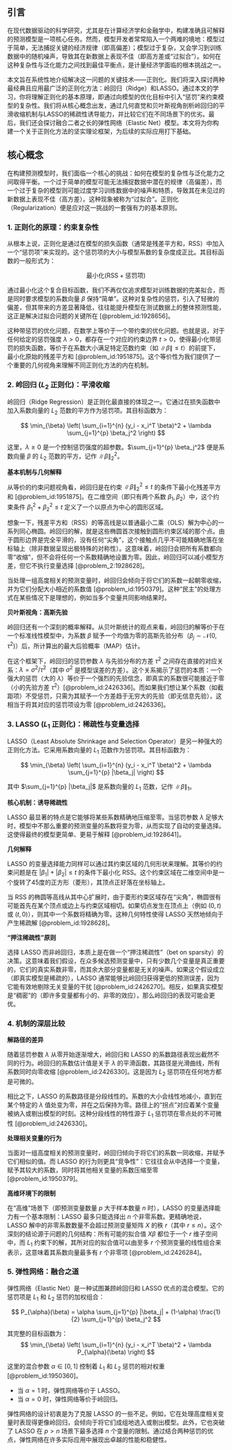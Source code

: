 ## 引言
在现代数据驱动的科学研究，尤其是在计算经济学和金融学中，构建准确且可解释的预测模型是一项核心任务。然而，模型开发者常常陷入一个两难的境地：模型过于简单，无法捕捉关键的经济规律（即高偏差）；模型过于复杂，又会学习到训练数据中的随机噪声，导致其在新数据上表现不佳（即高方差或“过拟合”）。如何在这种复杂性与泛化能力之间找到最佳平衡点，是计量经济学面临的根本挑战之一。

本文旨在系统性地介绍解决这一问题的关键技术——正则化。我们将深入探讨两种最经典且应用最广泛的正则化方法：岭回归（Ridge）和LASSO。通过本文的学习，你将理解正则化的基本原理，即通过向模型的优化目标中引入“惩罚”来约束模型的复杂性。我们将从核心概念出发，通过几何直觉和贝叶斯视角剖析岭回归的平滑收缩机制与LASSO的稀疏性诱导能力，并比较它们在不同场景下的优劣。最后，我们还会探讨融合二者之长的弹性网络（Elastic Net）模型。本文将为你构建一个关于正则化方法的坚实理论框架，为后续的实际应用打下基础。

## 核心概念

在构建预测模型时，我们面临一个核心的挑战：如何在模型的复杂性与泛化能力之间取得平衡。一个过于简单的模型可能无法捕捉数据中潜在的规律（高偏差），而一个过于复杂的模型则可能过度学习训练数据中的噪声和特质，导致其在未见过的新数据上表现不佳（高方差）。这种现象被称为“过拟合”。正则化（Regularization）便是应对这一挑战的一套强有力的基本原则。

### 1. 正则化的原理：约束复杂性

从根本上说，正则化是通过在模型的损失函数（通常是残差平方和，RSS）中加入一个“惩罚项”来实现的。这个惩罚项的大小与模型系数的复杂度成正比。其目标函数的一般形式为：

$$ \text{最小化} \left( \text{RSS} + \text{惩罚项} \right) $$

通过最小化这个复合目标函数，我们不再仅仅追求模型对训练数据的完美拟合，而是同时要求模型的系数向量 $\beta$ 保持“简单”。这种对复杂性的惩罚，引入了轻微的偏差，但其带来的方差显著降低，往往能提升模型在测试数据上的整体预测性能，这正是解决过拟合问题的关键所在 [@problem_id:1928656]。

这种带惩罚的优化问题，在数学上等价于一个带约束的优化问题。也就是说，对于任何给定的惩罚强度 $\lambda > 0$，都存在一个对应的约束边界 $t > 0$，使得最小化带惩罚的损失函数，等价于在系数大小满足特定范数约束（如 $\|\beta\| \le t$）的前提下，最小化原始的残差平方和 [@problem_id:1951875]。这个等价性为我们提供了一个重要的几何视角来理解不同正则化方法的内在机制。

### 2. 岭回归 ($L_2$ 正则化)：平滑收缩

岭回归（Ridge Regression）是正则化最直接的体现之一。它通过在损失函数中加入系数向量的 $L_2$ 范数的平方作为惩罚项。其目标函数为：

$$ \min_{\beta} \left( \sum_{i=1}^{n} (y_i - x_i^T \beta)^2 + \lambda \sum_{j=1}^{p} \beta_j^2 \right) $$

这里，$\lambda \ge 0$ 是一个控制惩罚强度的超参数。$\sum_{j=1}^{p} \beta_j^2$ 便是系数向量 $\beta$ 的 $L_2$ 范数的平方，记作 $\|\beta\|_2^2$。

**基本机制与几何解释**

从等价的约束问题视角看，岭回归是在约束 $\|\beta\|_2^2 \le t$ 的条件下最小化残差平方和 [@problem_id:1951875]。在二维空间（即只有两个系数 $\beta_1, \beta_2$）中，这个约束条件 $\beta_1^2 + \beta_2^2 \le t$ 定义了一个以原点为中心的圆形区域。

想象一下，残差平方和（RSS）的等高线是以普通最小二乘（OLS）解为中心的一系列同心椭圆。岭回归的解，就是这些椭圆首次接触到圆形约束区域的那个点。由于圆形边界是完全平滑的，没有任何“尖角”，这个接触点几乎不可能精确地落在坐标轴上（除非数据呈现出极特殊的对称性）。这意味着，岭回归会把所有系数都向零“收缩”，但不会将任何一个系数精确地设置为零。因此，岭回归可以减小模型方差，但它不执行变量选择 [@problem_2:1928628]。

当处理一组高度相关的预测变量时，岭回归会倾向于将它们的系数一起朝零收缩，并为它们分配大小相近的系数值 [@problem_id:1950379]。这种“民主”的处理方式在某些情况下是理想的，例如当多个变量共同影响结果时。

**贝叶斯视角：高斯先验**

岭回归还有一个深刻的概率解释。从贝叶斯统计的观点来看，岭回归的解等价于在一个标准线性模型中，为系数 $\beta$ 赋予一个均值为零的高斯先验分布（$\beta_j \sim \mathcal{N}(0, \tau^2)$）后，所计算出的最大后验概率（MAP）估计。

在这个框架下，岭回归的惩罚参数 $\lambda$ 与先验分布的方差 $\tau^2$ 之间存在直接的对应关系：$\lambda = \sigma^2 / \tau^2$（其中 $\sigma^2$ 是模型误差的方差）。这个关系揭示了惩罚的本质：一个强大的惩罚（大的 $\lambda$）等价于一个强烈的先验信念，即真实的系数很可能接近于零（小的先验方差 $\tau^2$）[@problem_id:2426336]。而如果我们想让某个系数（如截距项）不受惩罚，只需为其赋予一个方差趋于无穷大的先验（即无信息先验），这相当于将其对应的惩罚项设为零 [@problem_id:2426336]。

### 3. LASSO ($L_1$ 正则化)：稀疏性与变量选择

LASSO（Least Absolute Shrinkage and Selection Operator）是另一种强大的正则化方法。它采用系数向量的 $L_1$ 范数作为惩罚项。其目标函数为：

$$ \min_{\beta} \left( \sum_{i=1}^{n} (y_i - x_i^T \beta)^2 + \lambda \sum_{j=1}^{p} |\beta_j| \right) $$

其中 $\sum_{j=1}^{p} |\beta_j|$ 是系数向量的 $L_1$ 范数，记作 $\|\beta\|_1$。

**核心机制：诱导稀疏性**

LASSO 最显著的特点是它能够将某些系数精确地压缩至零。当惩罚参数 $\lambda$ 足够大时，模型中不那么重要的预测变量的系数将变为零，从而实现了自动的变量选择。这使得最终的模型更简单、更易于解释 [@problem_id:1928641]。

**几何解释**

LASSO 的变量选择能力同样可以通过其约束区域的几何形状来理解。其等价的约束问题是在 $|\beta_1| + |\beta_2| \le t$ 的条件下最小化 RSS。这个约束区域在二维空间中是一个旋转了45度的正方形（菱形），其顶点正好落在坐标轴上。

当 RSS 的椭圆等高线从其中心扩展时，由于菱形约束区域存在“尖角”，椭圆很有可能首先在某个顶点或边上与约束区域相切。如果切点发生在顶点上（例如 $(0, t)$ 或 $(t, 0)$），则其中一个系数将精确为零。这种几何特性使得 LASSO 天然地倾向于产生稀疏解 [@problem_id:1928628]。

**“押注稀疏性”原则**

选择 LASSO 而非岭回归，本质上是在做一个“押注稀疏性”（bet on sparsity）的决策。这意味着我们假设，在众多候选预测变量中，只有少数几个变量是真正重要的，它们的真实系数非零，而其余大部分变量都是无关的噪声。如果这个假设成立（即真实模型是稀疏的），LASSO 通常能够比岭回归获得更低的预测误差，因为它能有效地剔除无关变量的干扰 [@problem_id:2426270]。相反，如果真实模型是“稠密”的（即许多变量都有小的、非零的效应），那么岭回归的表现可能会更优。

### 4. 机制的深层比较

**解路径的差异**

随着惩罚参数 $\lambda$ 从零开始逐渐增大，岭回归和 LASSO 的系数路径表现出截然不同的行为。岭回归的系数估计值是关于 $\lambda$ 的平滑函数，其路径是光滑曲线，所有系数同时向零收缩 [@problem_id:2426330]。这是因为 $L_2$ 惩罚项在任何地方都是可微的。

相比之下，LASSO 的系数路径是分段线性的。系数的大小会线性地减小，直到在某个特定的 $\lambda$ 值处变为零，并在之后保持为零。路径上的“拐点”对应着某个变量被纳入或剔出模型的时刻。这种分段线性的特性源于 $L_1$ 惩罚项在零点处的不可微性 [@problem_id:2426330]。

**处理相关变量的行为**

当面对一组高度相关的预测变量时，岭回归倾向于将它们的系数一同收缩，并赋予它们相似的值。而 LASSO 的行为则更具“竞争性”：它往往会从中选择一个变量，赋予其较大的系数，同时将其他相关变量的系数压缩至零 [@problem_id:1950379]。

**高维环境下的限制**

在“高维”场景下（即预测变量数量 $p$ 大于样本数量 $n$ 时），LASSO 的变量选择能力有一个基本限制：LASSO 最多只能选择出 $n$ 个非零系数。更精确地说，LASSO 解中的非零系数数量不会超过预测变量矩阵 $X$ 的秩 $r$（其中 $r \le n$）。这个深刻的结论源于问题的几何结构：所有可能的拟合值 $X\beta$ 都位于一个 $r$ 维子空间中，而 $L_1$ 约束下的解，其所对应的拟合值可以由至多 $r$ 个预测变量的线性组合来表示，这意味着其系数向量最多有 $r$ 个非零项 [@problem_id:2426284]。

### 5. 弹性网络：融合之道

弹性网络（Elastic Net）是一种试图兼顾岭回归和 LASSO 优点的混合模型。它的惩罚项是 $L_1$ 和 $L_2$ 惩罚的加权组合：

$$ P_{\alpha}(\beta) = \alpha \sum_{j=1}^{p} |\beta_j| + (1-\alpha) \frac{1}{2} \sum_{j=1}^{p} \beta_j^2 $$

其完整的目标函数为：
$$ \min_{\beta} \left( \sum_{i=1}^{n} (y_i - x_i^T \beta)^2 + \lambda P_{\alpha}(\beta) \right) $$

这里的混合参数 $\alpha \in [0, 1]$ 控制着 $L_1$ 和 $L_2$ 惩罚的相对权重 [@problem_id:1950360]。

*   当 $\alpha = 1$ 时，弹性网络等价于 LASSO。
*   当 $\alpha = 0$ 时，弹性网络等价于岭回归。

弹性网络的设计初衷是为了克服 LASSO 的一些不足。例如，它在处理高度相关变量时表现得更像岭回归，会倾向于将它们成组地选入或剔出模型。此外，它也突破了 LASSO 在 $p>n$ 场景下最多选择 $n$ 个变量的限制。通过结合两种惩罚的优点，弹性网络在许多实际应用中展现出卓越的性能和稳健性。

